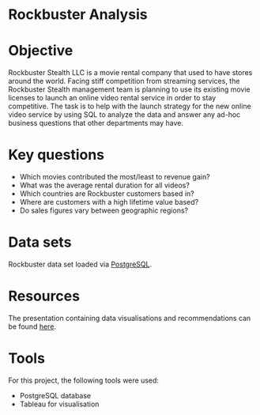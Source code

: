 # Rockbuster Analysis

# Objective
Rockbuster Stealth LLC is a movie rental company that used to have stores around the world. Facing stiff competition from streaming services, the Rockbuster Stealth management team is planning to use its existing movie licenses to launch an online video rental service in order to stay competitive. The task is to help with the launch strategy for the new online video service by using SQL to analyze the data and answer any ad-hoc business questions that other departments may have.

# Key questions
* Which movies contributed the most/least to revenue gain?
* What was the average rental duration for all videos?
* Which countries are Rockbuster customers based in?
* Where are customers with a high lifetime value based?
* Do sales figures vary between geographic regions?

# Data sets
Rockbuster data set loaded via [PostgreSQL](http://www.postgresqltutorial.com/wp-content/uploads/2019/05/dvdrental.zip).

# Resources
The presentation containing data visualisations and recommendations can be found [here](https://public.tableau.com/views/3_10-VLS/Story1?:language=en-US&:sid=&:display_count=n&:origin=viz_share_link).

# Tools
For this project, the following tools were used:
* PostgreSQL database
* Tableau for visualisation
